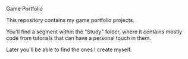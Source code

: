 Game Portfolio

This repository contains my game portfolio projects.

You'll find a segment within the "Study" folder, where it contains mostly code from
tutorials that can have a personal touch in them.

Later you'll be able to find the ones I create myself.
